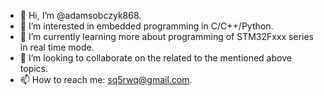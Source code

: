 - 👋 Hi, I’m @adamsobczyk868.
- 👀 I’m interested in embedded programming in C/C++/Python.
- 🌱 I’m currently learning more about programming of STM32Fxxx series in real time mode.
- 💞️ I’m looking to collaborate on the related to the mentioned above topics.
- 📫 How to reach me: sq5rwq@gmail.com.

<!---
adamsobczyk868/adamsobczyk868 is a ✨ special ✨ repository because its `README.md` (this file) appears on your GitHub profile.
You can click the Preview link to take a look at your changes.
--->
